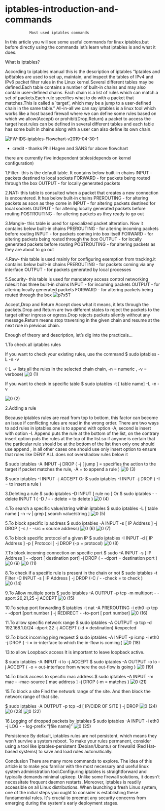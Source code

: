 # iptables-introduction-and-commands

               Most used iptables commands
In this article you will see some useful commands for linux iptables.but before directly using the commands let’s learn what iptables is and what it does.

What is iptables?

According to iptables manual this is the description of iptables 
“Iptables and ip6tables are used to set up, maintain, and inspect the tables of IPv4 and IPv6 packet filter rules in the Linux kernel.Several different tables may be defined.Each table contains a number of built-in chains and may also contain user-defined chains.
Each chain is a list of rules which can match a set of packets.Each rule specifies what to do with a packet that matches.This is called a `target', which may be a jump to a user-defined chain in the same table.”
All-in-all we can say iptables is a linux tool which works like a host based firewall where we can define some rules based on which we allow(Accept) or prohibit(Drop,Return) a packet to access  the target host.rules can be defined in several different tables and each table has some built in chains along with a user can also define its own chain.

![FW-IDS-iptables-Flowchart-v2019-04-30-1](https://github.com/GhanshyamCSA/iptables-introduction-and-commands/assets/7269200/94803c62-5fbf-49e7-a97e-68ed2a5470cb)

* credit - thanks Phil Hagen and SANS for above flowchart 

there are currently five independent tables(depends on kernel configuration) 


1.Filter- this is the default table. It contains below built-in chains
INPUT - packets destined to local sockets
FORWARD - for packets being routed through the box
OUTPUT - for locally generated packets

2.NAT- this table is consulted when a packet that creates a new connection is encountered. It has below built-in chains
PREROUTING - for altering packets as soon as they come in
INPUT - for altering packets destined for local sockets
OUTPUT - for altering locally generated packets before routing
POSTROUTING - for altering packets as they ready to go out 

3.Mangle- this table is used for specialized packet alteration. Now it contains below built-in chains
PREROUTING - for altering incoming packets before routing
INPUT - for packets coming into box itself
FORWARD - for altering packets being routed through the box 
OUTPUT - for locally generated packets before routing
POSTROUTING - for altering packets as they are about to go out

4.Raw- this table is used mainly for configuring exemption from tracking.it contains below built-in chains
PREROUTING - for packets coming via any interface
OUTPUT - for packets generated by local processes

5.Security- this table is used for mandatory access control networking rules.it has three built-in chains
INPUT - for incoming packets
OUTPUT - for altering locally generated packets
FORWARD - for altering packets being routed through the box
![p7x5T](https://github.com/GhanshyamCSA/iptables-introduction-and-commands/assets/7269200/b1d2c03f-4176-476d-ab14-6ffa429477c3)


Accept,Drop and Return
Accept does what it means, it lets through the packets.Drop and Return are two different states to reject the packets to the target either ingress or egress.Drop rejects packets silently without any message.Return means stop traversing in the given chain and resume at the next rule in previous chain.

Enough of theory and description, let’s dig into the practicals…

1.To check all iptables rules

If you want to check your existing rules, use the command 
$ sudo iptables  -L  -n  -v

(-L -> lists all the rules in the selected chain chain, -n = numeric , -v = verbose)
![0 (1)](https://github.com/GhanshyamCSA/iptables-introduction-and-commands/assets/7269200/8c5870c7-34d7-40a8-97d4-03883b36ef0b)


If you want to check in specific table
$ sudo iptables  -t  [ table name]  -L -n -v

![0 (2)](https://github.com/GhanshyamCSA/iptables-introduction-and-commands/assets/7269200/d2d15dde-bbe4-4425-b571-ddafb96c64c3)


2.Adding a rule

Because iptables rules are read from top to bottom, this factor can become an issue if conflicting rules are read in the wrong order.
There are two ways to add rules in iptables.one is to append with option -A, second is insert with option  -I. Append puts the rule at the bottom of the list, on the contrary insert option puts the rules at the top of the list.so if anyone is certain that the particular rule should be at the bottom of the list then only one should use append , in all other cases one should use only insert option to ensure that rules like DENY ALL does not overshadow rules below it

$ sudo iptables  -A  INPUT -j DROP
( -j [ jump ] = specifies the action to the target if packet matches the rule, -A = to append a rule )
![0 (3)](https://github.com/GhanshyamCSA/iptables-introduction-and-commands/assets/7269200/205f8910-9222-435d-8c68-377095808280)

$ sudo iptables -I INPUT -j ACCEPT
Or 
$ sudo iptables -I INPUT  -j DROP
( -I = to insert a rule )

3.Deleting a rule
$ sudo iptables  -D INPUT [ rule no ]
Or 
$ sudo iptables  - -delete INPUT 1
( -D / - - delete = to delete )
![0 (4)](https://github.com/GhanshyamCSA/iptables-introduction-and-commands/assets/7269200/d2aabd10-300d-4a0a-a6f2-70cf1a4edf90)

4.To search a specific value/string within iptables
$ sudo iptables  -L  [ table name ]   -n   -v  | grep [ search value/string ]
![0 (5)](https://github.com/GhanshyamCSA/iptables-introduction-and-commands/assets/7269200/13efc815-2a44-479e-b18c-cfd326cb4ab2)



5.To block specific ip address
$ sudo iptables -A INPUT  -s [ IP Address ]  -j  DROP
( -s / - -src = source address)
![0 (6)](https://github.com/GhanshyamCSA/iptables-introduction-and-commands/assets/7269200/5ccce197-22ac-47c8-ab24-01ee78e61e5c)
![0 (7)](https://github.com/GhanshyamCSA/iptables-introduction-and-commands/assets/7269200/f4ea2bd3-2258-44c7-b309-a80ef493e687)



6.To block specific protocol of a given IP
$ sudo iptables  -I INPUT -d [ IP Address ]  -p [ Protocol ]  -j DROP
(-p = protocol)
![0 (8)](https://github.com/GhanshyamCSA/iptables-introduction-and-commands/assets/7269200/d51df1ec-b5b9-4fae-a022-1a662b2575f1)


7.To block incoming connection on specific port
$ sudo  -A INPUT  -s [ IP Address ]   - -dport [ destination port]  -j DROP
( - -dport = destination port )
![0 (9)](https://github.com/GhanshyamCSA/iptables-introduction-and-commands/assets/7269200/58ed0343-5289-4086-ba37-4b095ebeec2a)
![0 (11)](https://github.com/GhanshyamCSA/iptables-introduction-and-commands/assets/7269200/3d813f1b-f260-4948-b0c3-3757f7988f33)


8.To check if a specific rule is present in the chain or  not
$ sudo iptables  -t  Filter  -C INPUT -s [ IP Address ]  -j  DROP
(-C / - -check = to check )
![0 (14)](https://github.com/GhanshyamCSA/iptables-introduction-and-commands/assets/7269200/a04261b6-4c37-4952-845d-d9d75b7b91bb)


9.To Allow multiple ports
$ sudo iptables  -A OUTPUT  -p tcp  -m multiport   - -sport 20,21,25  -j  ACCEPT
![0 (15)](https://github.com/GhanshyamCSA/iptables-introduction-and-commands/assets/7269200/25c93b39-f31e-465c-b943-8a62df2dc999)


10.To setup port forwarding
$ iptables  -t  nat  -A   PREROUTING   -i  eth0  -p  tcp  - -dport  [port number ]   -j  REDIRECT                 - -to-port  [ port number]
![0 (16)](https://github.com/GhanshyamCSA/iptables-introduction-and-commands/assets/7269200/8c08776e-47a5-4696-a6ef-4ac01dcc01c7)



11.To allow specific network range
$ sudo iptables  -A OUTPUT -p tcp  -d 192.168.1.0/24  -dport 22  -j ACCEPT
(-d = destination)
#expected 

12.To block incoming ping request
$  sudo iptables  -A  INPUT  -p  icmp   -i   eth0  -j DROP
( -i =  in-interface to which the in-flow is coming )
![0 (18)](https://github.com/GhanshyamCSA/iptables-introduction-and-commands/assets/7269200/61c00a3c-a253-4ff6-991b-2327095f3514)


13.to allow Loopback access
It is important to leave loopback active.

$ sudo iptables  -A INPUT -i  lo   -j  ACCEPT 
$ sudo iptables  -A  OUTPUT   -o  lo   -j  ACCEPT 
( -o = out-interface from where the out-flow is going )
![0 (19)](https://github.com/GhanshyamCSA/iptables-introduction-and-commands/assets/7269200/95b475fc-d936-49ad-85a3-47424a1917d2)



14.To block access to specific mac address 
$ sudo iptables  -A   INPUT  -m   mac  - -mac-source  [ mac address ]  -j   DROP
(-m = matches )
![0 (21)](https://github.com/GhanshyamCSA/iptables-introduction-and-commands/assets/7269200/164f483b-4758-4743-b38f-28c8f43d06fd)


15.To block a site 
Find the network range  of the site. And then block the network range of that site.
 
$ sudo iptables  -A  OUTPUT  -p  tcp  -d  [ IP/CIDR OF SITE ]  -j  DROP
![0 (24)](https://github.com/GhanshyamCSA/iptables-introduction-and-commands/assets/7269200/7a2ee1ca-1c9e-4209-87bf-b59cfb789a2f)
![0 (23)](https://github.com/GhanshyamCSA/iptables-introduction-and-commands/assets/7269200/269c76c3-557d-45d2-994a-51722aafeb33)
![0 (22)](https://github.com/GhanshyamCSA/iptables-introduction-and-commands/assets/7269200/cd6878a5-585f-4794-bc2f-723adf9b53aa)


16.Logging of dropped packets by iptables
$ sudo iptables -A INPUT  -i  eth0 -j  LOG  - - log-prefix   “[file name]”
![0 (25)](https://github.com/GhanshyamCSA/iptables-introduction-and-commands/assets/7269200/8097ce7e-6acb-42c6-8e23-aa433de26d61)



Persistence
By default, iptables rules are not persistent, which means they won't survive a system reboot. To make your rules permanent, consider using a tool like iptables-persistent (Debian/Ubuntu) or firewalld (Red Hat-based systems) to save and load rules automatically.


Conclusion
There are many more commands to explore. The idea of this article is to make  you familiar with the most necessary and useful linux system administration tool.Configuring iptables is straightforward and typically demands minimal upkeep. Unlike some firewall solutions, it doesn't necessitate frequent daemon restarts. Moreover, iptables is readily accessible on all Linux distributions. When launching a fresh Linux system, one of the initial steps you ought to consider is establishing these fundamental rules. It's crucial to preempt any security concerns from emerging during the system's early deployment stages.
